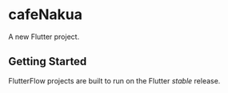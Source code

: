 # cafeNakua

A new Flutter project.

## Getting Started

FlutterFlow projects are built to run on the Flutter _stable_ release.

